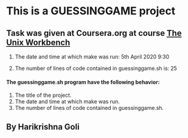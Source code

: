 # This is a GUESSINGGAME project

## Task was given at Coursera.org at course [The Unix Workbench](https://www.coursera.org/learn/unix)

1. The date and time at which make was run:
5th April 2020 9:30

2. The number of lines of code contained in guessinggame.sh is:
25

#### The guessinggame.sh program have the following behavior:
1. The title of the project.
2. The date and time at which make was run.
3. The number of lines of code contained in guessinggame.sh.

##  By Harikrishna Goli 
